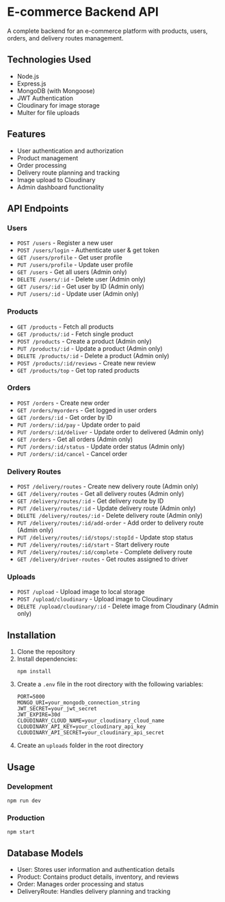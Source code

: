 # E-commerce Backend API

A complete backend for an e-commerce platform with products, users, orders, and delivery routes management.

## Technologies Used

- Node.js
- Express.js
- MongoDB (with Mongoose)
- JWT Authentication
- Cloudinary for image storage
- Multer for file uploads

## Features

- User authentication and authorization
- Product management
- Order processing
- Delivery route planning and tracking
- Image upload to Cloudinary
- Admin dashboard functionality

## API Endpoints

### Users
- `POST /users` - Register a new user
- `POST /users/login` - Authenticate user & get token
- `GET /users/profile` - Get user profile
- `PUT /users/profile` - Update user profile
- `GET /users` - Get all users (Admin only)
- `DELETE /users/:id` - Delete user (Admin only)
- `GET /users/:id` - Get user by ID (Admin only)
- `PUT /users/:id` - Update user (Admin only)

### Products
- `GET /products` - Fetch all products
- `GET /products/:id` - Fetch single product
- `POST /products` - Create a product (Admin only)
- `PUT /products/:id` - Update a product (Admin only)
- `DELETE /products/:id` - Delete a product (Admin only)
- `POST /products/:id/reviews` - Create new review
- `GET /products/top` - Get top rated products

### Orders
- `POST /orders` - Create new order
- `GET /orders/myorders` - Get logged in user orders
- `GET /orders/:id` - Get order by ID
- `PUT /orders/:id/pay` - Update order to paid
- `PUT /orders/:id/deliver` - Update order to delivered (Admin only)
- `GET /orders` - Get all orders (Admin only)
- `PUT /orders/:id/status` - Update order status (Admin only)
- `PUT /orders/:id/cancel` - Cancel order

### Delivery Routes
- `POST /delivery/routes` - Create new delivery route (Admin only)
- `GET /delivery/routes` - Get all delivery routes (Admin only)
- `GET /delivery/routes/:id` - Get delivery route by ID
- `PUT /delivery/routes/:id` - Update delivery route (Admin only)
- `DELETE /delivery/routes/:id` - Delete delivery route (Admin only)
- `PUT /delivery/routes/:id/add-order` - Add order to delivery route (Admin only)
- `PUT /delivery/routes/:id/stops/:stopId` - Update stop status
- `PUT /delivery/routes/:id/start` - Start delivery route
- `PUT /delivery/routes/:id/complete` - Complete delivery route
- `GET /delivery/driver-routes` - Get routes assigned to driver

### Uploads
- `POST /upload` - Upload image to local storage
- `POST /upload/cloudinary` - Upload image to Cloudinary
- `DELETE /upload/cloudinary/:id` - Delete image from Cloudinary (Admin only)

## Installation

1. Clone the repository
2. Install dependencies:
   ```
   npm install
   ```
3. Create a `.env` file in the root directory with the following variables:
   ```
   PORT=5000
   MONGO_URI=your_mongodb_connection_string
   JWT_SECRET=your_jwt_secret
   JWT_EXPIRE=30d
   CLOUDINARY_CLOUD_NAME=your_cloudinary_cloud_name
   CLOUDINARY_API_KEY=your_cloudinary_api_key
   CLOUDINARY_API_SECRET=your_cloudinary_api_secret
   ```
4. Create an `uploads` folder in the root directory

## Usage

### Development
```
npm run dev
```

### Production
```
npm start
```

## Database Models

- User: Stores user information and authentication details
- Product: Contains product details, inventory, and reviews
- Order: Manages order processing and status
- DeliveryRoute: Handles delivery planning and tracking

